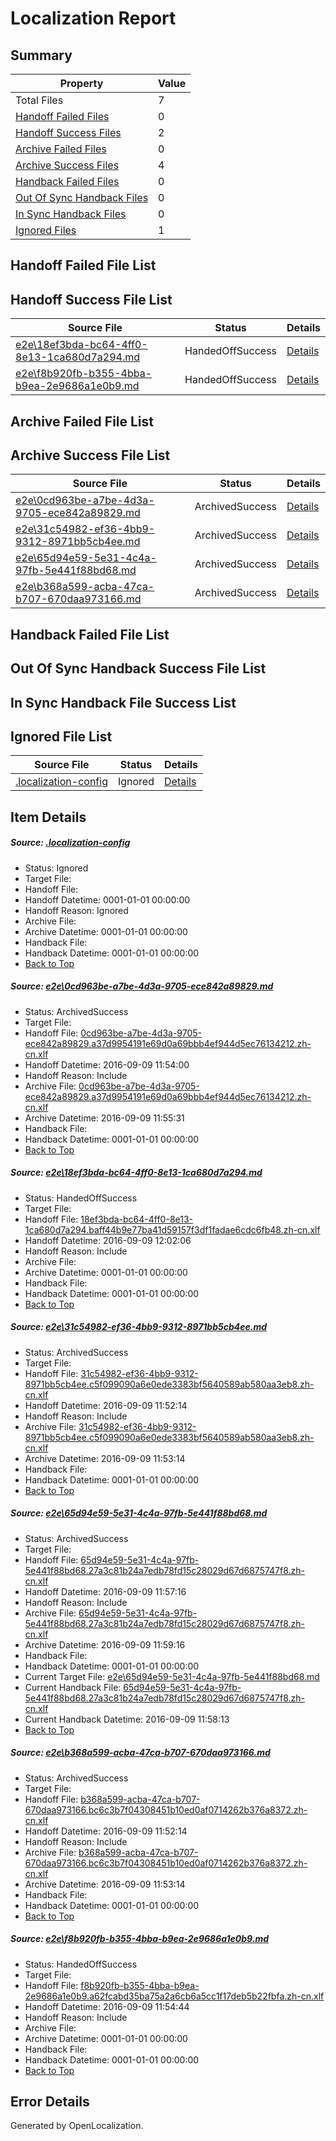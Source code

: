 # <a name='report-top'></a> Localization Report

## Summary
 Property | Value 
 -------- | ----- 
 Total Files | 7
[ Handoff Failed Files ](#handoff-failed-list)| 0
[ Handoff Success Files ](#handoff-success-list)| 2
[ Archive Failed Files ](#archive-failed-list)| 0
[ Archive Success Files ](#archive-success-list)| 4
[ Handback Failed Files ](#handback-failed-list)| 0
[ Out Of Sync Handback Files ](#outofsync-handback-success-list)| 0
[ In Sync Handback Files ](#insync-handback-success-list)| 0
[ Ignored Files ](#ignored-list)| 1

## <a name='handoff-failed-list'></a> Handoff Failed File List

## <a name='handoff-success-list'></a> Handoff Success File List
 Source File | Status | Details 
 ----------- | ------ | ------- 
 [e2e\18ef3bda-bc64-4ff0-8e13-1ca680d7a294.md](https://github.com/OpenLocalizationTestOrg/ol-test0/blob/b13cb16929311554e46f333c11488c419e9f2608/e2e/18ef3bda-bc64-4ff0-8e13-1ca680d7a294.md) | HandedOffSuccess | [Details](#62b853e23b5e4808df44eaf8c80e5b4f067221562)
 [e2e\f8b920fb-b355-4bba-b9ea-2e9686a1e0b9.md](https://github.com/OpenLocalizationTestOrg/ol-test0/blob/c43dfb49df45c188beb28355244efdb85bcaa09e/e2e/f8b920fb-b355-4bba-b9ea-2e9686a1e0b9.md) | HandedOffSuccess | [Details](#2ff9898808c28967240e8bd50c756ad0bda453996)

## <a name='archive-failed-list'></a> Archive Failed File List

## <a name='archive-success-list'></a> Archive Success File List
 Source File | Status | Details 
 ----------- | ------ | ------- 
 [e2e\0cd963be-a7be-4d3a-9705-ece842a89829.md](https://github.com/OpenLocalizationTestOrg/ol-test0/blob/afe8d457858c58cd84f477679b51d264919d5911/e2e/0cd963be-a7be-4d3a-9705-ece842a89829.md) | ArchivedSuccess | [Details](#81fd53fe2ac08958b0fe27f8babaa1303e9ca5fe1)
 [e2e\31c54982-ef36-4bb9-9312-8971bb5cb4ee.md](https://github.com/OpenLocalizationTestOrg/ol-test0/blob/6a115dca009ad12782daaf77a37e8b49fdc230b7/e2e/31c54982-ef36-4bb9-9312-8971bb5cb4ee.md) | ArchivedSuccess | [Details](#87663dc231b28d5c477ff004627f77db681ce9313)
 [e2e\65d94e59-5e31-4c4a-97fb-5e441f88bd68.md](https://github.com/OpenLocalizationTestOrg/ol-test0/blob/f6db441a12dea4ee74b30cce6c25b57c4a8ecd87/e2e/65d94e59-5e31-4c4a-97fb-5e441f88bd68.md) | ArchivedSuccess | [Details](#5b53b37eff5460111e68b243a88bb444f1c8efd14)
 [e2e\b368a599-acba-47ca-b707-670daa973166.md](https://github.com/OpenLocalizationTestOrg/ol-test0/blob/6a115dca009ad12782daaf77a37e8b49fdc230b7/e2e/b368a599-acba-47ca-b707-670daa973166.md) | ArchivedSuccess | [Details](#d23cb87432921dd8506ce8fa7128988b0d933a375)

## <a name='handback-failed-list'></a> Handback Failed File List

## <a name='outofsync-handback-success-list'></a> Out Of Sync Handback Success File List

## <a name='insync-handback-success-list'></a> In Sync Handback File Success List

## <a name='ignored-list'></a> Ignored File List
 Source File | Status | Details 
 ----------- | ------ | ------- 
 [.localization-config](https://github.com/OpenLocalizationTestOrg/ol-test0/blob/b13cb16929311554e46f333c11488c419e9f2608/.localization-config) | Ignored | [Details](#c268a05ecaa7ec85942ed632c29928ee5bd6da8d0)

## Item Details
##### <a name='c268a05ecaa7ec85942ed632c29928ee5bd6da8d0'></a> Source: [.localization-config](https://github.com/OpenLocalizationTestOrg/ol-test0/blob/b13cb16929311554e46f333c11488c419e9f2608/.localization-config)
* Status: Ignored
* Target File: 
* Handoff File: 
* Handoff Datetime: 0001-01-01 00:00:00
* Handoff Reason: Ignored
* Archive File: 
* Archive Datetime: 0001-01-01 00:00:00
* Handback File: 
* Handback Datetime: 0001-01-01 00:00:00
* [Back to Top](#report-top)

##### <a name='81fd53fe2ac08958b0fe27f8babaa1303e9ca5fe1'></a> Source: [e2e\0cd963be-a7be-4d3a-9705-ece842a89829.md](https://github.com/OpenLocalizationTestOrg/ol-test0/blob/afe8d457858c58cd84f477679b51d264919d5911/e2e/0cd963be-a7be-4d3a-9705-ece842a89829.md)
* Status: ArchivedSuccess
* Target File: 
* Handoff File: [0cd963be-a7be-4d3a-9705-ece842a89829.a37d9954191e69d0a69bbb4ef944d5ec76134212.zh-cn.xlf](https://github.com/OpenLocalizationTestOrg/ol-test0-handoff/blob/ce52d72108862861247d94d83641192c360ab545/ol-handoff/OpenLocalizationTestOrg/ol-test0-zhcn/yuwzho/ht/0cd963be-a7be-4d3a-9705-ece842a89829.a37d9954191e69d0a69bbb4ef944d5ec76134212.zh-cn.xlf)
* Handoff Datetime: 2016-09-09 11:54:00
* Handoff Reason: Include
* Archive File: [0cd963be-a7be-4d3a-9705-ece842a89829.a37d9954191e69d0a69bbb4ef944d5ec76134212.zh-cn.xlf](https://github.com/OpenLocalizationTestOrg/ol-test0-handoff/blob/ce6d1aadc04ed79d4192ddce619f181cab76414c/ol-archive/OpenLocalizationTestOrg/ol-test0-zhcn/yuwzho/ht/0cd963be-a7be-4d3a-9705-ece842a89829.a37d9954191e69d0a69bbb4ef944d5ec76134212.zh-cn.xlf)
* Archive Datetime: 2016-09-09 11:55:31
* Handback File: 
* Handback Datetime: 0001-01-01 00:00:00
* [Back to Top](#report-top)

##### <a name='62b853e23b5e4808df44eaf8c80e5b4f067221562'></a> Source: [e2e\18ef3bda-bc64-4ff0-8e13-1ca680d7a294.md](https://github.com/OpenLocalizationTestOrg/ol-test0/blob/b13cb16929311554e46f333c11488c419e9f2608/e2e/18ef3bda-bc64-4ff0-8e13-1ca680d7a294.md)
* Status: HandedOffSuccess
* Target File: 
* Handoff File: [18ef3bda-bc64-4ff0-8e13-1ca680d7a294.baff44b9e77ba41d59157f3df1fadae6cdc6fb48.zh-cn.xlf](https://github.com/OpenLocalizationTestOrg/ol-test0-handoff/blob/c3f0bb52979b1cf8e2543279b9f6fe33ad92c279/ol-handoff/OpenLocalizationTestOrg/ol-test0-zhcn/yuwzho/ht/18ef3bda-bc64-4ff0-8e13-1ca680d7a294.baff44b9e77ba41d59157f3df1fadae6cdc6fb48.zh-cn.xlf)
* Handoff Datetime: 2016-09-09 12:02:06
* Handoff Reason: Include
* Archive File: 
* Archive Datetime: 0001-01-01 00:00:00
* Handback File: 
* Handback Datetime: 0001-01-01 00:00:00
* [Back to Top](#report-top)

##### <a name='87663dc231b28d5c477ff004627f77db681ce9313'></a> Source: [e2e\31c54982-ef36-4bb9-9312-8971bb5cb4ee.md](https://github.com/OpenLocalizationTestOrg/ol-test0/blob/6a115dca009ad12782daaf77a37e8b49fdc230b7/e2e/31c54982-ef36-4bb9-9312-8971bb5cb4ee.md)
* Status: ArchivedSuccess
* Target File: 
* Handoff File: [31c54982-ef36-4bb9-9312-8971bb5cb4ee.c5f099090a6e0ede3383bf5640589ab580aa3eb8.zh-cn.xlf](https://github.com/OpenLocalizationTestOrg/ol-test0-handoff/blob/5b660a4c6a738147db892a7960df46692b39949a/ol-handoff/OpenLocalizationTestOrg/ol-test0-zhcn/yuwzho/ht/31c54982-ef36-4bb9-9312-8971bb5cb4ee.c5f099090a6e0ede3383bf5640589ab580aa3eb8.zh-cn.xlf)
* Handoff Datetime: 2016-09-09 11:52:14
* Handoff Reason: Include
* Archive File: [31c54982-ef36-4bb9-9312-8971bb5cb4ee.c5f099090a6e0ede3383bf5640589ab580aa3eb8.zh-cn.xlf](https://github.com/OpenLocalizationTestOrg/ol-test0-handoff/blob/ac3663aa89aefea1c5812e390d548bf7eb01d1a3/ol-archive/OpenLocalizationTestOrg/ol-test0-zhcn/yuwzho/ht/31c54982-ef36-4bb9-9312-8971bb5cb4ee.c5f099090a6e0ede3383bf5640589ab580aa3eb8.zh-cn.xlf)
* Archive Datetime: 2016-09-09 11:53:14
* Handback File: 
* Handback Datetime: 0001-01-01 00:00:00
* [Back to Top](#report-top)

##### <a name='5b53b37eff5460111e68b243a88bb444f1c8efd14'></a> Source: [e2e\65d94e59-5e31-4c4a-97fb-5e441f88bd68.md](https://github.com/OpenLocalizationTestOrg/ol-test0/blob/f6db441a12dea4ee74b30cce6c25b57c4a8ecd87/e2e/65d94e59-5e31-4c4a-97fb-5e441f88bd68.md)
* Status: ArchivedSuccess
* Target File: 
* Handoff File: [65d94e59-5e31-4c4a-97fb-5e441f88bd68.27a3c81b24a7edb78fd15c28029d67d6875747f8.zh-cn.xlf](https://github.com/OpenLocalizationTestOrg/ol-test0-handoff/blob/061e957d2eaef0d638606fddd97bf64338a4106a/ol-handoff/OpenLocalizationTestOrg/ol-test0-zhcn/yuwzho/ht/65d94e59-5e31-4c4a-97fb-5e441f88bd68.27a3c81b24a7edb78fd15c28029d67d6875747f8.zh-cn.xlf)
* Handoff Datetime: 2016-09-09 11:57:16
* Handoff Reason: Include
* Archive File: [65d94e59-5e31-4c4a-97fb-5e441f88bd68.27a3c81b24a7edb78fd15c28029d67d6875747f8.zh-cn.xlf](https://github.com/OpenLocalizationTestOrg/ol-test0-handoff/blob/cc592af473890688dd509b7145ad9fa0c43d9685/ol-archive/OpenLocalizationTestOrg/ol-test0-zhcn/yuwzho/ht/65d94e59-5e31-4c4a-97fb-5e441f88bd68.27a3c81b24a7edb78fd15c28029d67d6875747f8.zh-cn.xlf)
* Archive Datetime: 2016-09-09 11:59:16
* Handback File: 
* Handback Datetime: 0001-01-01 00:00:00
* Current Target File: [e2e\65d94e59-5e31-4c4a-97fb-5e441f88bd68.md](https://github.com/OpenLocalizationTestOrg/ol-test0-zhcn/blob/fa94d933dd202efdac3e60f1071fe2b31ab4eaff/e2e/65d94e59-5e31-4c4a-97fb-5e441f88bd68.md)
* Current Handback File: [65d94e59-5e31-4c4a-97fb-5e441f88bd68.27a3c81b24a7edb78fd15c28029d67d6875747f8.zh-cn.xlf](https://github.com/OpenLocalizationTestOrg/ol-test0-handback/blob/7a3af37f12a4ef460a1f3ffd2c4e50d77c6b470c/ol-handback/OpenLocalizationTestOrg/ol-test0-zhcn/yuwzho/ht/65d94e59-5e31-4c4a-97fb-5e441f88bd68.27a3c81b24a7edb78fd15c28029d67d6875747f8.zh-cn.xlf)
* Current Handback Datetime: 2016-09-09 11:58:13
* [Back to Top](#report-top)

##### <a name='d23cb87432921dd8506ce8fa7128988b0d933a375'></a> Source: [e2e\b368a599-acba-47ca-b707-670daa973166.md](https://github.com/OpenLocalizationTestOrg/ol-test0/blob/6a115dca009ad12782daaf77a37e8b49fdc230b7/e2e/b368a599-acba-47ca-b707-670daa973166.md)
* Status: ArchivedSuccess
* Target File: 
* Handoff File: [b368a599-acba-47ca-b707-670daa973166.bc6c3b7f04308451b10ed0af0714262b376a8372.zh-cn.xlf](https://github.com/OpenLocalizationTestOrg/ol-test0-handoff/blob/5b660a4c6a738147db892a7960df46692b39949a/ol-handoff/OpenLocalizationTestOrg/ol-test0-zhcn/yuwzho/ht/b368a599-acba-47ca-b707-670daa973166.bc6c3b7f04308451b10ed0af0714262b376a8372.zh-cn.xlf)
* Handoff Datetime: 2016-09-09 11:52:14
* Handoff Reason: Include
* Archive File: [b368a599-acba-47ca-b707-670daa973166.bc6c3b7f04308451b10ed0af0714262b376a8372.zh-cn.xlf](https://github.com/OpenLocalizationTestOrg/ol-test0-handoff/blob/ac3663aa89aefea1c5812e390d548bf7eb01d1a3/ol-archive/OpenLocalizationTestOrg/ol-test0-zhcn/yuwzho/ht/b368a599-acba-47ca-b707-670daa973166.bc6c3b7f04308451b10ed0af0714262b376a8372.zh-cn.xlf)
* Archive Datetime: 2016-09-09 11:53:14
* Handback File: 
* Handback Datetime: 0001-01-01 00:00:00
* [Back to Top](#report-top)

##### <a name='2ff9898808c28967240e8bd50c756ad0bda453996'></a> Source: [e2e\f8b920fb-b355-4bba-b9ea-2e9686a1e0b9.md](https://github.com/OpenLocalizationTestOrg/ol-test0/blob/c43dfb49df45c188beb28355244efdb85bcaa09e/e2e/f8b920fb-b355-4bba-b9ea-2e9686a1e0b9.md)
* Status: HandedOffSuccess
* Target File: 
* Handoff File: [f8b920fb-b355-4bba-b9ea-2e9686a1e0b9.a62fcabd35ba75a2a6cb6a5cc1f17deb5b22fbfa.zh-cn.xlf](https://github.com/OpenLocalizationTestOrg/ol-test0-handoff/blob/412d2219cd9f4fa299ef3bd5ec6880ad7be089ca/ol-handoff/OpenLocalizationTestOrg/ol-test0-zhcn/yuwzho/ht/f8b920fb-b355-4bba-b9ea-2e9686a1e0b9.a62fcabd35ba75a2a6cb6a5cc1f17deb5b22fbfa.zh-cn.xlf)
* Handoff Datetime: 2016-09-09 11:54:44
* Handoff Reason: Include
* Archive File: 
* Archive Datetime: 0001-01-01 00:00:00
* Handback File: 
* Handback Datetime: 0001-01-01 00:00:00
* [Back to Top](#report-top)


## Error Details

Generated by OpenLocalization.
